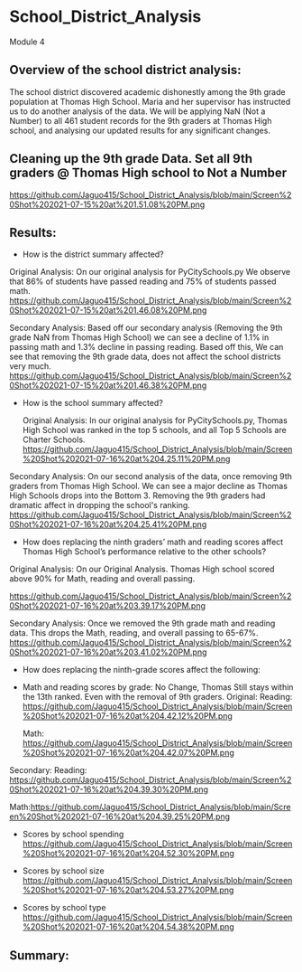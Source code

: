 # School_District_Analysis
Module 4

## Overview of the school district analysis:
The school district discovered academic dishonestly among the 9th grade population at Thomas High School. Maria and her supervisor has instructed us to do another analysis of the data. We will be applying NaN (Not a Number) to all 461 student records for the 9th graders at Thomas High school, and analysing our updated results for any significant changes. 

## Cleaning up the 9th grade Data. Set all 9th graders @ Thomas High school to Not a Number
https://github.com/Jaguo415/School_District_Analysis/blob/main/Screen%20Shot%202021-07-15%20at%201.51.08%20PM.png

## Results:

- How is the district summary affected?


Original Analysis: On our original analysis for PyCitySchools.py We observe that 86% of students have passed reading and 75% of students passed math. 
   https://github.com/Jaguo415/School_District_Analysis/blob/main/Screen%20Shot%202021-07-15%20at%201.46.08%20PM.png


Secondary Analysis: Based off our secondary analysis (Removing the 9th grade NaN from Thomas High School) we can see a decline of 1.1% in passing math and 1.3%        decline in passing reading. Based off this, We can see that removing the 9th grade data, does not affect the school districts very much. 
   https://github.com/Jaguo415/School_District_Analysis/blob/main/Screen%20Shot%202021-07-15%20at%201.46.38%20PM.png

- How is the school summary affected?

   Original Analysis: In our original analysis for PyCitySchools.py, Thomas High School was ranked in the top 5 schools, and all Top 5 Schools are Charter Schools. 
   https://github.com/Jaguo415/School_District_Analysis/blob/main/Screen%20Shot%202021-07-16%20at%204.25.11%20PM.png

Secondary Analysis: On our second analysis of the data, once removing 9th graders from Thomas High School. We can see a major decline as Thomas High Schools drops      into the Bottom 3. Removing the 9th graders had dramatic affect in dropping the school's ranking. 
   https://github.com/Jaguo415/School_District_Analysis/blob/main/Screen%20Shot%202021-07-16%20at%204.25.41%20PM.png

- How does replacing the ninth graders’ math and reading scores affect Thomas High School’s performance relative to the other schools?

Original Analysis: On our Original Analysis. Thomas High school scored above 90% for Math, reading and overall passing.

   https://github.com/Jaguo415/School_District_Analysis/blob/main/Screen%20Shot%202021-07-16%20at%203.39.17%20PM.png

Secondary Analysis: Once we removed the 9th grade math and reading data. This drops the Math, reading, and overall passing to 65-67%.
   https://github.com/Jaguo415/School_District_Analysis/blob/main/Screen%20Shot%202021-07-16%20at%203.41.02%20PM.png



- How does replacing the ninth-grade scores affect the following:

- Math and reading scores by grade: No Change, Thomas Still stays within the 13th ranked. Even with the removal of 9th graders. 
Original: 
   Reading: https://github.com/Jaguo415/School_District_Analysis/blob/main/Screen%20Shot%202021-07-16%20at%204.42.12%20PM.png

   Math: https://github.com/Jaguo415/School_District_Analysis/blob/main/Screen%20Shot%202021-07-16%20at%204.42.07%20PM.png
   
 Secondary: 
   Reading: https://github.com/Jaguo415/School_District_Analysis/blob/main/Screen%20Shot%202021-07-16%20at%204.39.30%20PM.png
   
   Math:https://github.com/Jaguo415/School_District_Analysis/blob/main/Screen%20Shot%202021-07-16%20at%204.39.25%20PM.png



   - Scores by school spending
   https://github.com/Jaguo415/School_District_Analysis/blob/main/Screen%20Shot%202021-07-16%20at%204.52.30%20PM.png
   - Scores by school size
   https://github.com/Jaguo415/School_District_Analysis/blob/main/Screen%20Shot%202021-07-16%20at%204.53.27%20PM.png
   
   - Scores by school type
   https://github.com/Jaguo415/School_District_Analysis/blob/main/Screen%20Shot%202021-07-16%20at%204.54.38%20PM.png
   
   




## Summary: 

